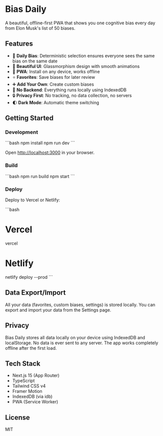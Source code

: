# Bias Daily

A beautiful, offline-first PWA that shows you one cognitive bias every day from Elon Musk's list of 50 biases.

## Features

- 📅 **Daily Bias**: Deterministic selection ensures everyone sees the same bias on the same date
- 🎨 **Beautiful UI**: Glassmorphism design with smooth animations
- 📱 **PWA**: Install on any device, works offline
- ⭐ **Favorites**: Save biases for later review
- ➕ **Add Your Own**: Create custom biases
- 🎯 **No Backend**: Everything runs locally using IndexedDB
- 🔒 **Privacy First**: No tracking, no data collection, no servers
- 🌓 **Dark Mode**: Automatic theme switching

## Getting Started

### Development

\`\`\`bash
npm install
npm run dev
\`\`\`

Open [http://localhost:3000](http://localhost:3000) in your browser.

### Build

\`\`\`bash
npm run build
npm start
\`\`\`

### Deploy

Deploy to Vercel or Netlify:

\`\`\`bash
# Vercel
vercel

# Netlify
netlify deploy --prod
\`\`\`

## Data Export/Import

All your data (favorites, custom biases, settings) is stored locally. You can export and import your data from the Settings page.

## Privacy

Bias Daily stores all data locally on your device using IndexedDB and localStorage. No data is ever sent to any server. The app works completely offline after the first load.

## Tech Stack

- Next.js 15 (App Router)
- TypeScript
- Tailwind CSS v4
- Framer Motion
- IndexedDB (via idb)
- PWA (Service Worker)

## License

MIT
